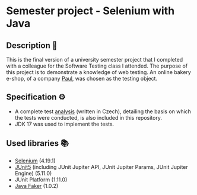 # Semester project - Selenium with Java

## Description 📝

This is the final version of a university semester project that I completed with a colleague for the Software Testing class I attended.
The purpose of this project is to demonstrate a knowledge of web testing.
An online bakery e-shop, of a company [Paul](https://www.paul-cz.com/), was chosen as the testing object.

## Specification ⚙️

* A complete test [analysis](PaulTest/PaulTest.pdf) (written in Czech), detailing the basis on which the tests were conducted, is also included in this repository.
* JDK 17 was used to implement the tests.

## Used libraries 📚

* [Selenium](https://www.selenium.dev/documentation/overview/) (4.19.1)
* [JUnit5](https://junit.org/junit5/) (including JUnit Jupiter API, JUnit Jupiter Params, JUnit Jupiter Engine) (5.11.0)
* JUnit Platform (1.11.0)
* [Java Faker](https://github.com/DiUS/java-faker) (1.0.2)
